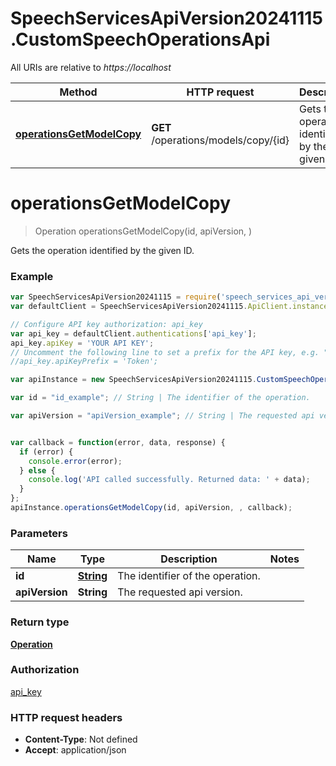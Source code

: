 # SpeechServicesApiVersion20241115.CustomSpeechOperationsApi

All URIs are relative to *https://localhost*

Method | HTTP request | Description
------------- | ------------- | -------------
[**operationsGetModelCopy**](CustomSpeechOperationsApi.md#operationsGetModelCopy) | **GET** /operations/models/copy/{id} | Gets the operation identified by the given ID.


<a name="operationsGetModelCopy"></a>
# **operationsGetModelCopy**
> Operation operationsGetModelCopy(id, apiVersion, )

Gets the operation identified by the given ID.

### Example
```javascript
var SpeechServicesApiVersion20241115 = require('speech_services_api_version_2024_11_15');
var defaultClient = SpeechServicesApiVersion20241115.ApiClient.instance;

// Configure API key authorization: api_key
var api_key = defaultClient.authentications['api_key'];
api_key.apiKey = 'YOUR API KEY';
// Uncomment the following line to set a prefix for the API key, e.g. "Token" (defaults to null)
//api_key.apiKeyPrefix = 'Token';

var apiInstance = new SpeechServicesApiVersion20241115.CustomSpeechOperationsApi();

var id = "id_example"; // String | The identifier of the operation.

var apiVersion = "apiVersion_example"; // String | The requested api version.


var callback = function(error, data, response) {
  if (error) {
    console.error(error);
  } else {
    console.log('API called successfully. Returned data: ' + data);
  }
};
apiInstance.operationsGetModelCopy(id, apiVersion, , callback);
```

### Parameters

Name | Type | Description  | Notes
------------- | ------------- | ------------- | -------------
 **id** | [**String**](.md)| The identifier of the operation. | 
 **apiVersion** | **String**| The requested api version. | 

### Return type

[**Operation**](Operation.md)

### Authorization

[api_key](../README.md#api_key)

### HTTP request headers

 - **Content-Type**: Not defined
 - **Accept**: application/json


